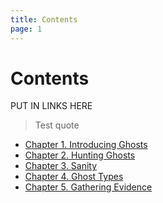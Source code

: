 ```yaml
---
title: Contents
page: 1
---
```


# Contents

PUT IN LINKS HERE

> Test quote

- [Chapter 1. Introducing Ghosts](/journal/introducing-ghosts)
- [Chapter 2. Hunting Ghosts](/journal)
- [Chapter 3. Sanity](/journal/sanity)
- [Chapter 4. Ghost Types](/journal/ghost-types)
- [Chapter 5. Gathering Evidence](/journal)
